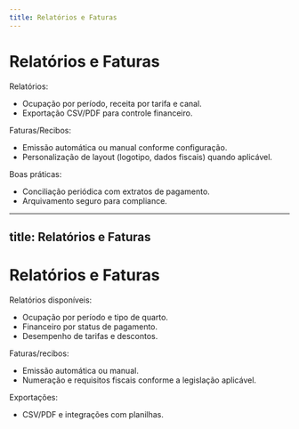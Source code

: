 ```yaml
---
title: Relatórios e Faturas
---
```


# Relatórios e Faturas

Relatórios:
- Ocupação por período, receita por tarifa e canal.
- Exportação CSV/PDF para controle financeiro.

Faturas/Recibos:
- Emissão automática ou manual conforme configuração.
- Personalização de layout (logotipo, dados fiscais) quando aplicável.

Boas práticas:
- Conciliação periódica com extratos de pagamento.
- Arquivamento seguro para compliance.
---
title: Relatórios e Faturas
---

# Relatórios e Faturas

Relatórios disponíveis:
- Ocupação por período e tipo de quarto.
- Financeiro por status de pagamento.
- Desempenho de tarifas e descontos.

Faturas/recibos:
- Emissão automática ou manual.
- Numeração e requisitos fiscais conforme a legislação aplicável.

Exportações:
- CSV/PDF e integrações com planilhas.
